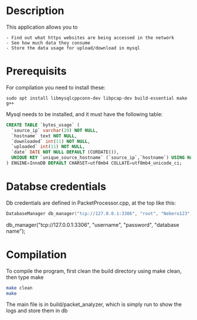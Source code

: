 # Description

This application allows you to

    - Find out what https websites are being accessed in the network
    - See how much data they consume
    - Store the data usage for upload/download in mysql

# Prerequisits 

For compilation you need to install these:

    sudo apt install libmysqlcppconn-dev libpcap-dev build-essential make g++

Mysql needs to be installed, and it must have the following table:

```sql
CREATE TABLE `bytes_usage` (
  `source_ip` varchar(20) NOT NULL,
  `hostname` text NOT NULL,
  `downloaded` int(11) NOT NULL,
  `uploaded` int(11) NOT NULL,
  `date` DATE NOT NULL DEFAULT (CURDATE()),
  UNIQUE KEY `unique_source_hostname` (`source_ip`,`hostname`) USING HASH
) ENGINE=InnoDB DEFAULT CHARSET=utf8mb4 COLLATE=utf8mb4_unicode_ci;
```

# Databse credentials

Db credentials are defined in PacketProcessor.cpp, at the top like this:

```cpp
DatabaseManager db_manager("tcp://127.0.0.1:3306", "root", "Nebero123", "test");
```

db_manager("tcp://127.0.0.1:3306", "username", "password", "database name");


# Compilation

To compile the program, first clean the build directory using make clean, then type make


```bash
make clean
make
```

The main file is in build/packet_analyzer, which is simply run to show the logs and store them in db
